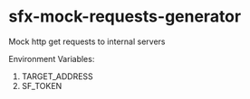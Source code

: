 # sfx-mock-requests-generator
Mock http get requests to internal servers

Environment Variables:
1) TARGET_ADDRESS
2) SF_TOKEN
